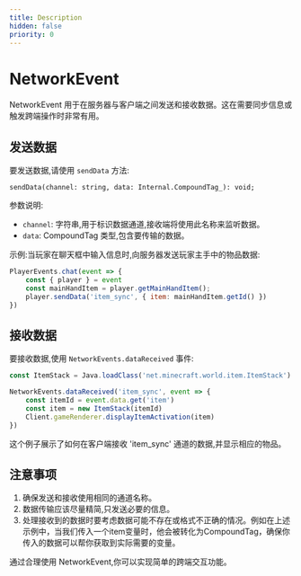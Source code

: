 ```yaml
---
title: Description
hidden: false
priority: 0
---
```

# NetworkEvent

NetworkEvent 用于在服务器与客户端之间发送和接收数据。这在需要同步信息或触发跨端操作时非常有用。

## 发送数据

要发送数据,请使用 `sendData` 方法:

```
sendData(channel: string, data: Internal.CompoundTag_): void;
```

参数说明:
- `channel`: 字符串,用于标识数据通道,接收端将使用此名称来监听数据。
- `data`: CompoundTag 类型,包含要传输的数据。

示例:当玩家在聊天框中输入信息时,向服务器发送玩家主手中的物品数据:

```js
PlayerEvents.chat(event => {
    const { player } = event
    const mainHandItem = player.getMainHandItem();
    player.sendData('item_sync', { item: mainHandItem.getId() })
})
```

## 接收数据

要接收数据,使用 `NetworkEvents.dataReceived` 事件:

```js
const ItemStack = Java.loadClass('net.minecraft.world.item.ItemStack')

NetworkEvents.dataReceived('item_sync', event => {
    const itemId = event.data.get('item')
    const item = new ItemStack(itemId)
    Client.gameRenderer.displayItemActivation(item)
})
```

这个例子展示了如何在客户端接收 'item_sync' 通道的数据,并显示相应的物品。

## 注意事项

1. 确保发送和接收使用相同的通道名称。
2. 数据传输应该尽量精简,只发送必要的信息。
3. 处理接收到的数据时要考虑数据可能不存在或格式不正确的情况。例如在上述示例中，当我们传入一个item变量时，他会被转化为CompoundTag，确保你传入的数据可以帮你获取到实际需要的变量。

通过合理使用 NetworkEvent,你可以实现简单的跨端交互功能。
